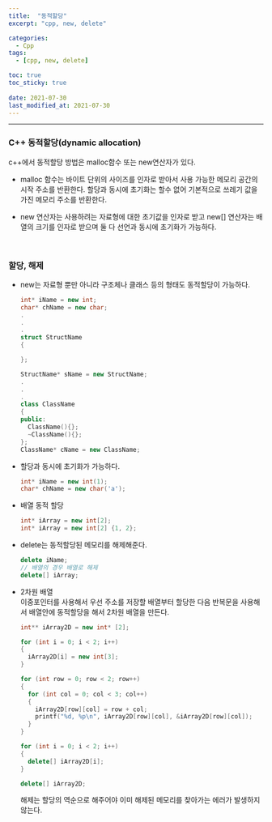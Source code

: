 ```yaml
---
title:  "동적할당"
excerpt: "cpp, new, delete"

categories:
  - Cpp
tags:
  - [cpp, new, delete]

toc: true
toc_sticky: true
 
date: 2021-07-30
last_modified_at: 2021-07-30
---  
```


***

### C++ 동적할당(dynamic allocation)
c++에서 동적할당 방법은 malloc함수 또는 new연산자가 있다.

* malloc 함수는 바이트 단위의 사이즈를 인자로 받아서 사용 가능한 메모리 공간의 시작 주소를 반환한다. 할당과 동시에 초기화는 할수 없어 기본적으로 쓰레기 값을 가진 메모리 주소를 반환한다.  

* new 연산자는 사용하려는 자료형에 대한 초기값을 인자로 받고 new[] 연산자는 배열의 크기를 인자로 받으며 둘 다 선언과 동시에 초기화가 가능하다.


<br/>


### 할당, 해제
  * new는 자료형 뿐만 아니라 구조체나 클래스 등의 형태도 동적할당이 가능하다.

    ```cpp
    int* iName = new int;
    char* chName = new char;
    .
    .
    .
    struct StructName
    {

    };

    StructName* sName = new StructName;
    .
    .
    .
    class ClassName
    {
    public:
      ClassName(){};
      ~ClassName(){};
    };
    ClassName* cName = new ClassName;
    ```


  * 할당과 동시에 초기화가 가능하다.
    ```cpp
    int* iName = new int(1);
    char* chName = new char('a');
    ```

  * 배열 동적 할당 
    ```cpp
    int* iArray = new int[2];
    int* iArray = new int[2] {1, 2};
    ```

  * delete는 동적할당된 메모리를 해제해준다.
    ```cpp
    delete iName;
    // 배열의 경우 배열로 해제
    delete[] iArray;
    ```

  * 2차원 배열  
    이중포인터를 사용해서 우선 주소를 저장할 배열부터 할당한 다음 반복문을 사용해서 배열안에 동적할당을 해서 2차원 배열을 만든다.

    ```cpp
    int** iArray2D = new int* [2];

    for (int i = 0; i < 2; i++)
    {
      iArray2D[i] = new int[3];
    }

    for (int row = 0; row < 2; row++)
    {
      for (int col = 0; col < 3; col++)
      {
        iArray2D[row][col] = row + col;
        printf("%d, %p\n", iArray2D[row][col], &iArray2D[row][col]);
      }
    }

    for (int i = 0; i < 2; i++)
    {
      delete[] iArray2D[i];
    }

    delete[] iArray2D;
    ```

    해제는 할당의 역순으로 해주어야 이미 해제된 메모리를 찾아가는 에러가 발생하지 않는다.
    
    
    



    